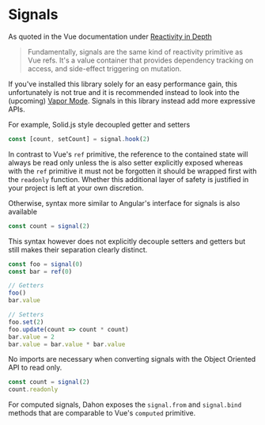 # Signals

As quoted in the Vue documentation under [Reactivity in Depth](https://vuejs.org/guide/extras/reactivity-in-depth.html#connection-to-signals)

> Fundamentally, signals are the same kind of reactivity primitive as Vue refs. It's a value container that provides dependency tracking on access, and side-effect triggering on mutation.

If you've installed this library solely for an easy performance gain, this unfortunately is not true and it is recommended instead to look into the (upcoming) [Vapor Mode](https://github.com/vuejs/core-vapor). Signals in this library instead add more expressive APIs.

For example, Solid.js style decoupled getter and setters

```typescript
const [count, setCount] = signal.hook(2)
```

In contrast to Vue's `ref` primitive, the reference to the contained state will always be read only unless the is also setter explicitly exposed whereas with the `ref` primitive it must not be forgotten it should be wrapped first with the `readonly` function. Whether this additional layer of safety is justified in your project is left at your own discretion.

Otherwise, syntax more similar to Angular's interface for signals is also available

```typescript
const count = signal(2)
```

This syntax however does not explicitly decouple setters and getters but still makes their separation clearly distinct.

```typescript
const foo = signal(0)
const bar = ref(0)

// Getters
foo()
bar.value

// Setters
foo.set(2)
foo.update(count => count * count)
bar.value = 2
bar.value = bar.value * bar.value
```

No imports are necessary when converting signals with the Object Oriented API to read only.

```typescript
const count = signal(2)
count.readonly
```

For computed signals, Dahon exposes the `signal.from` and `signal.bind` methods that are comparable to Vue's `computed` primitive.

